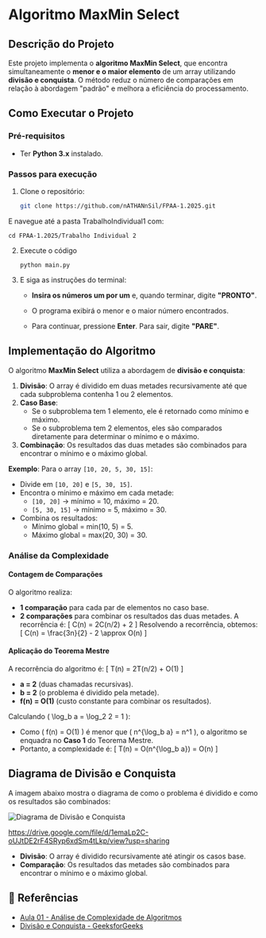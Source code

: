 # Algoritmo MaxMin Select

## Descrição do Projeto
Este projeto implementa o **algoritmo MaxMin Select**, que encontra simultaneamente o **menor e o maior elemento** de um array utilizando **divisão e conquista**. 
O método reduz o número de comparações em relação à abordagem "padrão" e melhora a eficiência do processamento.

## Como Executar o Projeto

### Pré-requisitos
- Ter **Python 3.x** instalado.

###  Passos para execução
1. Clone o repositório:
   ```bash
   git clone https://github.com/nATHANnSil/FPAA-1.2025.git
   
E navegue até a pasta TrabalhoIndividual1 com:

   ``` 
   cd FPAA-1.2025/Trabalho Individual 2
   ```

2. Execute o código
    ```
    python main.py

3. E siga as instruções do terminal:

   * **Insira os números um por um** e, quando terminar, digite **"PRONTO"**.

   * O programa exibirá o menor e o maior número encontrados.

   * Para continuar, pressione **Enter**. Para sair, digite **"PARE"**.

## Implementação do Algoritmo

O algoritmo **MaxMin Select** utiliza a abordagem de **divisão e conquista**:
1. **Divisão**: O array é dividido em duas metades recursivamente até que cada subproblema contenha 1 ou 2 elementos.
2. **Caso Base**:
   - Se o subproblema tem 1 elemento, ele é retornado como mínimo e máximo.
   - Se o subproblema tem 2 elementos, eles são comparados diretamente para determinar o mínimo e o máximo.
3. **Combinação**: Os resultados das duas metades são combinados para encontrar o mínimo e o máximo global.

**Exemplo**:
Para o array `[10, 20, 5, 30, 15]`:
- Divide em `[10, 20]` e `[5, 30, 15]`.
- Encontra o mínimo e máximo em cada metade:
  - `[10, 20]` → mínimo = 10, máximo = 20.
  - `[5, 30, 15]` → mínimo = 5, máximo = 30.
- Combina os resultados:
  - Mínimo global = min(10, 5) = 5.
  - Máximo global = max(20, 30) = 30.

### Análise da Complexidade

#### Contagem de Comparações
O algoritmo realiza:
- **1 comparação** para cada par de elementos no caso base.
- **2 comparações** para combinar os resultados das duas metades.
A recorrência é:
\[
C(n) = 2C(n/2) + 2
\]
Resolvendo a recorrência, obtemos:
\[
C(n) = \frac{3n}{2} - 2 \approx O(n)
\]

#### Aplicação do Teorema Mestre
A recorrência do algoritmo é:
\[
T(n) = 2T(n/2) + O(1)
\]
- **a = 2** (duas chamadas recursivas).
- **b = 2** (o problema é dividido pela metade).
- **f(n) = O(1)** (custo constante para combinar os resultados).

Calculando \( \log_b a = \log_2 2 = 1 \):
- Como \( f(n) = O(1) \) é menor que \( n^{\log_b a} = n^1 \), o algoritmo se enquadra no **Caso 1** do Teorema Mestre.
- Portanto, a complexidade é:
  \[
  T(n) = O(n^{\log_b a}) = O(n)
  \]

## Diagrama de Divisão e Conquista

A imagem abaixo mostra o diagrama de como o problema é dividido e como os resultados são combinados:

![Diagrama de Divisão e Conquista](imagens/DiagramaD&C.jpg)

https://drive.google.com/file/d/1emaLp2C-oUJtDE2rF4SRyp6xdSm4tLkp/view?usp=sharing

- **Divisão**: O array é dividido recursivamente até atingir os casos base.
- **Comparação**: Os resultados das metades são combinados para encontrar o mínimo e o máximo global.

## 📎 Referências
- [Aula 01 - Análise de Complexidade de Algoritmos](https://github.com/joaopauloaramuni/fundamentos-de-projeto-e-analise-de-algoritmos/blob/main/PDF/AULA%2001_Ana%CC%81lise%20de%20complexidade%20de%20algoritmos.pdf)
- [Divisão e Conquista - GeeksforGeeks](https://www.geeksforgeeks.org/divide-and-conquer/)
